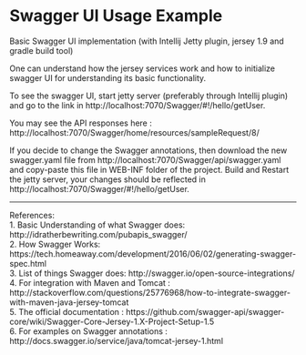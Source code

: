 # Swagger UI Usage Example
Basic Swagger UI implementation (with Intellij Jetty plugin, jersey 1.9 and gradle build tool)

One can understand how the jersey services work and how to initialize swagger UI for understanding its basic functionality.

To see the swagger UI, start jetty server (preferably through Intellij plugin) and go to the link in http://localhost:7070/Swagger/#!/hello/getUser. 

You may see the API responses here : http://localhost:7070/Swagger/home/resources/sampleRequest/8/

If you decide to change the Swagger annotations, then download the new swagger.yaml file from http://localhost:7070/Swagger/api/swagger.yaml and copy-paste this file in WEB-INF folder of the project.
Build and Restart the jetty server, your changes should be reflected in http://localhost:7070/Swagger/#!/hello/getUser.

<hr>
References: <br>
1. Basic Understanding of what Swagger does: http://idratherbewriting.com/pubapis_swagger/ <br>
2. How Swagger Works: https://tech.homeaway.com/development/2016/06/02/generating-swagger-spec.html <br>
3. List of things Swagger does: http://swagger.io/open-source-integrations/ <br>
4. For integration with Maven and Tomcat : http://stackoverflow.com/questions/25776968/how-to-integrate-swagger-with-maven-java-jersey-tomcat <br>
5. The official documentation : https://github.com/swagger-api/swagger-core/wiki/Swagger-Core-Jersey-1.X-Project-Setup-1.5 <br>
6. For examples on Swagger annotations : http://docs.swagger.io/service/java/tomcat-jersey-1.html

